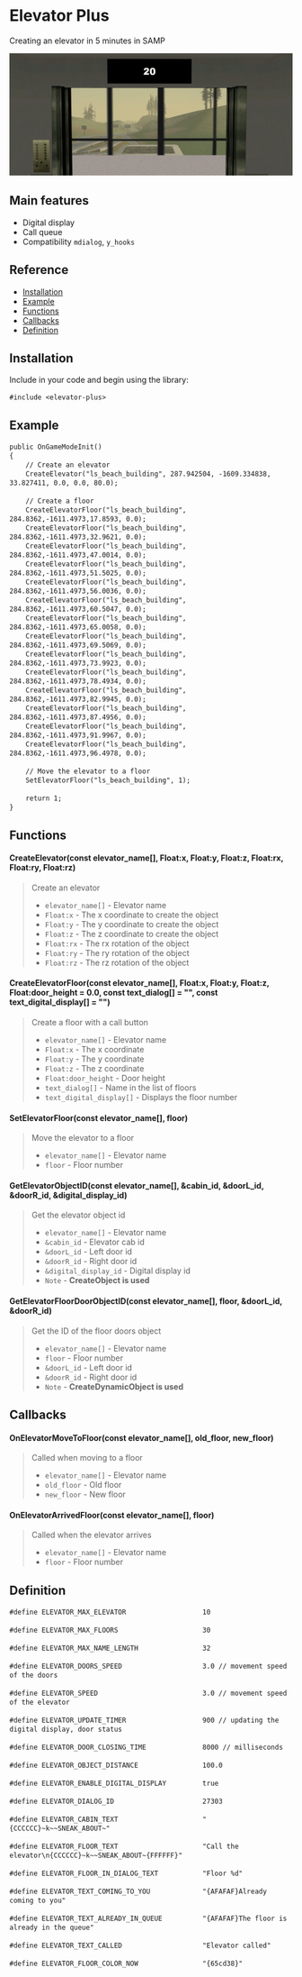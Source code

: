 # Elevator Plus

Creating an elevator in 5 minutes in SAMP

![Crosshair](https://raw.githubusercontent.com/Bren828/elevator-plus/main/preview.png)


## Main features
* Digital display
* Call queue
* Compatibility `mdialog`, `y_hooks`

## Reference
* [Installation](https://github.com/Bren828/elevator-plus#installation)
* [Example](https://github.com/Bren828/elevator-plus#example)
* [Functions](https://github.com/Bren828/elevator-plus#functions)
* [Callbacks](https://github.com/Bren828/elevator-plus#callbacks)
* [Definition](https://github.com/Bren828/elevator-plus#definition)


## Installation

Include in your code and begin using the library:
```pawn
#include <elevator-plus>
```

## Example

```pawn
public OnGameModeInit()
{
    // Create an elevator
    CreateElevator("ls_beach_building", 287.942504, -1609.334838, 33.827411, 0.0, 0.0, 80.0);

    // Create a floor
    CreateElevatorFloor("ls_beach_building", 284.8362,-1611.4973,17.8593, 0.0);
    CreateElevatorFloor("ls_beach_building", 284.8362,-1611.4973,32.9621, 0.0);
    CreateElevatorFloor("ls_beach_building", 284.8362,-1611.4973,47.0014, 0.0);
    CreateElevatorFloor("ls_beach_building", 284.8362,-1611.4973,51.5025, 0.0);
    CreateElevatorFloor("ls_beach_building", 284.8362,-1611.4973,56.0036, 0.0);
    CreateElevatorFloor("ls_beach_building", 284.8362,-1611.4973,60.5047, 0.0);
    CreateElevatorFloor("ls_beach_building", 284.8362,-1611.4973,65.0058, 0.0);
    CreateElevatorFloor("ls_beach_building", 284.8362,-1611.4973,69.5069, 0.0);
    CreateElevatorFloor("ls_beach_building", 284.8362,-1611.4973,73.9923, 0.0);
    CreateElevatorFloor("ls_beach_building", 284.8362,-1611.4973,78.4934, 0.0);
    CreateElevatorFloor("ls_beach_building", 284.8362,-1611.4973,82.9945, 0.0);
    CreateElevatorFloor("ls_beach_building", 284.8362,-1611.4973,87.4956, 0.0);
    CreateElevatorFloor("ls_beach_building", 284.8362,-1611.4973,91.9967, 0.0);
    CreateElevatorFloor("ls_beach_building", 284.8362,-1611.4973,96.4978, 0.0);

    // Move the elevator to a floor
    SetElevatorFloor("ls_beach_building", 1);

    return 1;
}
```
## Functions

#### CreateElevator(const elevator_name[], Float:x, Float:y, Float:z, Float:rx, Float:ry, Float:rz)
> Create an elevator
> * `elevator_name[]` - Elevator name
> * `Float:x` - The x coordinate to create the object
> * `Float:y` - The y coordinate to create the object
> * `Float:z` - The z coordinate to create the object
> * `Float:rx` - The rx rotation of the object
> * `Float:ry` - The ry rotation of the object
> * `Float:rz` - The rz rotation of the object


#### CreateElevatorFloor(const elevator_name[], Float:x, Float:y, Float:z, Float:door_height = 0.0, const text_dialog[] = "", const text_digital_display[] = "")
> Create a floor with a call button
> * `elevator_name[]` - Elevator name
> * `Float:x` - The x coordinate
> * `Float:y` - The y coordinate
> * `Float:z` - The z coordinate
> * `Float:door_height` - Door height
> * `text_dialog[]` - Name in the list of floors
> * `text_digital_display[]` - Displays the floor number


#### SetElevatorFloor(const elevator_name[], floor)
> Move the elevator to a floor
> * `elevator_name[]` - Elevator name
> * `floor` - Floor number


#### GetElevatorObjectID(const elevator_name[], &cabin_id, &doorL_id, &doorR_id, &digital_display_id)
> Get the elevator object id
> * `elevator_name[]` - Elevator name
> * `&cabin_id` - Elevator cab id
> * `&doorL_id` - Left door id
> * `&doorR_id` - Right door id
> * `&digital_display_id` - Digital display id
> * `Note` - **CreateObject is used**

#### GetElevatorFloorDoorObjectID(const elevator_name[], floor, &doorL_id, &doorR_id)
> Get the ID of the floor doors object
> * `elevator_name[]` - Elevator name
> * `floor` - Floor number
> * `&doorL_id` - Left door id
> * `&doorR_id` - Right door id
> * `Note` - **CreateDynamicObject is used**

## Callbacks

#### OnElevatorMoveToFloor(const elevator_name[], old_floor, new_floor)
> Called when moving to a floor
> * `elevator_name[]` - Elevator name
> * `old_floor` - Old floor
> * `new_floor` - New floor

#### OnElevatorArrivedFloor(const elevator_name[], floor)
> Called when the elevator arrives
> * `elevator_name[]` - Elevator name
> * `floor` - Floor number


## Definition

```pawn
#define ELEVATOR_MAX_ELEVATOR                   10

#define ELEVATOR_MAX_FLOORS                     30

#define ELEVATOR_MAX_NAME_LENGTH                32

#define ELEVATOR_DOORS_SPEED                    3.0 // movement speed of the doors

#define ELEVATOR_SPEED                          3.0 // movement speed of the elevator

#define ELEVATOR_UPDATE_TIMER                   900 // updating the digital display, door status

#define ELEVATOR_DOOR_CLOSING_TIME              8000 // milliseconds

#define ELEVATOR_OBJECT_DISTANCE                100.0

#define ELEVATOR_ENABLE_DIGITAL_DISPLAY         true

#define ELEVATOR_DIALOG_ID                      27303

#define ELEVATOR_CABIN_TEXT                     "{CCCCCC}~k~~SNEAK_ABOUT~"

#define ELEVATOR_FLOOR_TEXT                     "Call the elevator\n{CCCCCC}~k~~SNEAK_ABOUT~{FFFFFF}"

#define ELEVATOR_FLOOR_IN_DIALOG_TEXT           "Floor %d"

#define ELEVATOR_TEXT_COMING_TO_YOU             "{AFAFAF}Already coming to you"

#define ELEVATOR_TEXT_ALREADY_IN_QUEUE          "{AFAFAF}The floor is already in the queue"

#define ELEVATOR_TEXT_CALLED                    "Elevator called"

#define ELEVATOR_FLOOR_COLOR_NOW                "{65cd38}"
```


